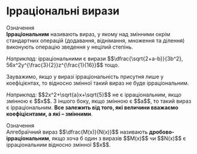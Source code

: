 # Ірраціональні вирази

<div class="space">
<div class="eoz-wrap">
<span class="eoz">Означення</span>
<div class="eoz-text">
<b>Ірраціональним</b> називають вираз, у якому над змінними окрім стандартних операцій (додавання, віднімання, множення та ділення) виконують операцію зведення у нецілий степінь.
</div>
</div>
</div>

<p><i>Наприклад:</i> ірраціональними є вирази $$\dfrac{\sqrt{2+a-b}}{3b^2}, 56x^2y^{\frac{3}{2}}z^{\frac{1}{16}}$$ тощо.</p>
<div class="space"></div>
<p>Зауважимо, якщо у виразі ірраціональність присутня лише у коефіцієнтах, то відносно змінної такий вираз не буде ірраціональним.</p>

<p><i>Наприклад:</i> $$2x^2+\sqrt{a}x+\sqrt{5}$$ не є ірраціональним, якщо змінною є $$x$$. З іншого боку, якщо змінною є $$a$$, то такий вираз є ірраціональним. <b>Все залежить від того, які величини вважаємо коефіцієнтами, а які – змінними</b>.</p>
<div class="space"></div>
<div class="space">
<div class="eoz-wrap">
<span class="eoz">Означення</span>
<div class="eoz-text">
Алгебраїчний вираз $$\dfrac{M(x)}{N(x)}$$ називають <b>дробово-ірраціональним</b>, якщо хоча б один з виразів $$M(x)$$ чи $$N(x)$$ є ірраціональним відносно змінної $$x$$.
</div>
</div>
</div>


